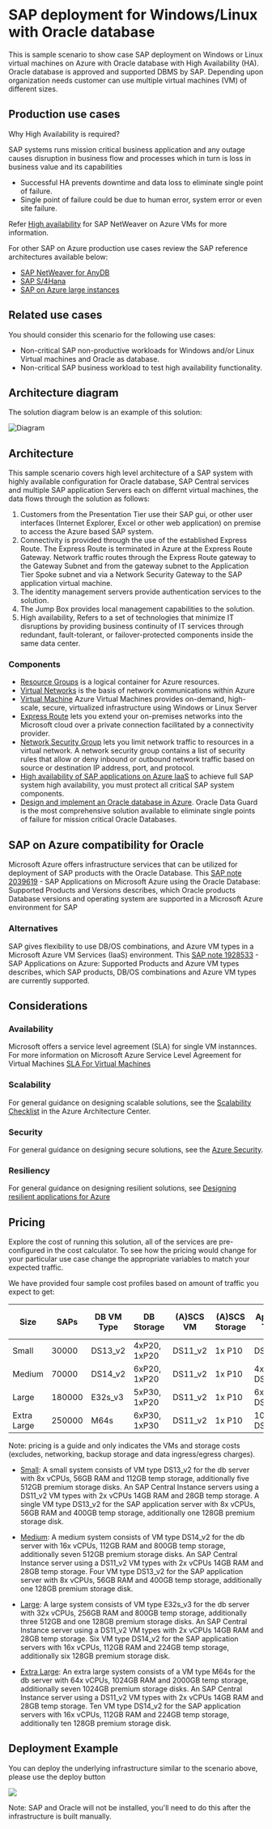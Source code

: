<!---
title: <SAP on Azure in a 4-Tier Architecture>
description: <Article Description>
author: Andrew-Dibbins, Dharmesh-Bhagat
ms.date: <publish or update date>
--->

# SAP deployment for Windows/Linux with Oracle database

This is sample scenario to show case SAP deployment on Windows or Linux virtual machines on Azure with Oracle database with High Availability (HA). Oracle database is approved and supported DBMS by SAP. Depending upon organization needs customer can use multiple virtual machines (VM) of different sizes. 

<!---
As this is sample scenario it can used for non-production environments.
--->

## Production use cases

Why High Availability is required?

SAP systems runs mission critical business application and any outage causes disruption in business flow and processes which in turn is loss in business value and its capabilities
* Successful HA prevents downtime and data loss to eliminate single point of failure.
* Single point of failure could be due to human error, system error or even site failure.

Refer [High availability](https://docs.microsoft.com/en-us/azure/virtual-machines/workloads/sap/high-availability-guide?toc=%2Fazure%2Fvirtual-machines%2Fwindows%2Ftoc.json) for SAP NetWeaver on Azure VMs for more information.

For other SAP on Azure production use cases review the SAP reference architectures available below:
* [SAP NetWeaver for AnyDB](https://review.docs.microsoft.com/en-us/azure/architecture/reference-architectures/sap/sap-netweaver) 
* [SAP S/4Hana](https://review.docs.microsoft.com/en-us/azure/architecture/reference-architectures/sap/sap-s4hana)
* [SAP on Azure large instances](https://review.docs.microsoft.com/en-us/azure/architecture/reference-architectures/sap/hana-large-instances)


## Related use cases
You should consider this scenario for the following use cases:

* Non-critical SAP non-productive workloads for Windows and/or Linux Virtual machines and Oracle as database.
* Non-critical SAP business workload to test high availability functionality.


## Architecture diagram

The solution diagram below is an example of this solution:

![Diagram](media/architecture-diagram-sap-distributed.png)

## Architecture

This sample scenario covers high level architecture of a SAP system with highly available configuration for Oracle database, SAP Central services and multiple SAP application Servers each on differnt virtual machines, the data flows through the solution as follows:

1. Customers from the Presentation Tier use their SAP gui, or other user interfaces (Internet Explorer, Excel or other web application) on premise to access the Azure based SAP system.
2. Connectivity is provided through the use of the established Express Route. The Express Route is terminated in Azure at the Express Route Gateway. Network traffic routes through the Express Route gateway to the Gateway Subnet and from the gateway subnet to the Application Tier Spoke subnet and via a Network Security Gateway to the SAP application virtual machine.
3. The identity management servers provide authentication services to the solution.
4. The Jump Box provides local management capabilities to the solution.
5. High availability, Refers to a set of technologies that minimize IT disruptions by providing business continuity of IT services through redundant, fault-tolerant, or failover-protected components inside the same data center.

### Components

* [Resource Groups](https://docs.microsoft.com/en-us/azure/azure-resource-manager/resource-group-overview#resource-groups) is a logical container for Azure resources.
* [Virtual Networks](https://docs.microsoft.com/en-us/azure/virtual-network/virtual-networks-overview) is the basis of network communications within Azure
* [Virtual Machine](https://docs.microsoft.com/en-us/azure/virtual-machines/windows/overview) Azure Virtual Machines provides on-demand, high-scale, secure, virtualized infrastructure using Windows or Linux Server
* [Express Route](https://docs.microsoft.com/en-us/azure/expressroute/expressroute-introduction) lets you extend your on-premises networks into the Microsoft cloud over a private connection facilitated by a connectivity provider.
* [Network Security Group](https://docs.microsoft.com/en-us/azure/virtual-network/security-overview) lets you limit network traffic to resources in a virtual network. A network security group contains a list of security rules that allow or deny inbound or outbound network traffic based on source or destination IP address, port, and protocol. 
* [High availability of SAP applications on Azure IaaS](https://docs.microsoft.com/en-us/azure/virtual-machines/workloads/sap/sap-high-availability-architecture-scenarios
) to achieve full SAP system high availability, you must protect all critical SAP system components. 
* [Design and implement an Oracle database in Azure](https://docs.microsoft.com/en-us/azure/virtual-machines/workloads/oracle/oracle-design). Oracle Data Guard is the most comprehensive solution available to eliminate single points of failure for mission critical Oracle Databases.


## SAP on Azure compatibility for Oracle
Microsoft Azure offers infrastructure services that can be utilized for deployment of SAP products with the Oracle Database. This [SAP note 2039619](https://launchpad.support.sap.com/#/notes/2039619) - SAP Applications on Microsoft Azure using the Oracle Database: Supported Products and Versions describes, which Oracle products Database versions and operating system are supported in a Microsoft Azure environment for SAP

### Alternatives
SAP gives flexibility to use DB/OS combinations, and Azure VM types in a Microsoft Azure VM Services (IaaS) environment. This [SAP note 1928533](https://launchpad.support.sap.com/#/notes/1928533) - SAP Applications on Azure: Supported Products and Azure VM types describes, which SAP products, DB/OS combinations and Azure VM types are currently supported.

## Considerations

### Availability
Microsoft offers a service level agreement (SLA) for single VM instannces. For more information on Microsoft Azure Service Level Agreement for Virtual Machines [SLA For Virtual Machines](https://azure.microsoft.com/en-us/support/legal/sla/virtual-machines/v1_8/)

### Scalability

For general guidance on designing scalable solutions, see the [Scalability Checklist](https://review.docs.microsoft.com/en-us/azure/architecture/checklist/scalability) in the Azure Architecture Center.

### Security

For general guidance on designing secure solutions, see the [Azure Security](https://review.docs.microsoft.com/en-us/azure/security/).

### Resiliency

For general guidance on designing resilient solutions, see [Designing resilient applications for Azure](https://review.docs.microsoft.com/en-us/azure/architecture/resiliency/)

## Pricing

Explore the cost of running this solution, all of the services are pre-configured in the cost calculator.  To see how the pricing would change for your particular use case change the appropriate variables to match your expected traffic. 

We have provided four sample cost profiles based on amount of traffic you expect to get:

|Size|SAPs|DB VM Type|DB Storage|(A)SCS VM|(A)SCS Storage|App VM Type|App Storage|Azure Pricing Calculator|
|----|----|-------|-------|-----|---|---|--------|---------------|
|Small|30000|DS13_v2|4xP20, 1xP20|DS11_v2|1x P10|DS13_v2|1x P10|[Small](https://azure.com/e/45880ba0bfdf47d497851a7cf2650c7c)|
|Medium|70000|DS14_v2|6xP20, 1xP20|DS11_v2|1x P10|4x DS13_v2|1x P10|[Medium](https://azure.com/e/9a523f79591347ca9a48c3aaa1406f8a)|
Large|180000|E32s_v3|5xP30, 1xP20|DS11_v2|1x P10|6x DS14_v2|1x P10|[Large](https://azure.com/e/f70fccf571e948c4b37d4fecc07cbf42)|
Extra Large|250000|M64s|6xP30, 1xP30|DS11_v2|1x P10|10x DS14_v2|1x P10|[Extra Large](https://azure.com/e/58c636922cf94faf9650f583ff35e97b)|

Note: pricing is a guide and only indicates the VMs and storage costs (excludes, networking, backup storage and data ingress/egress charges).

* [Small](https://azure.com/e/45880ba0bfdf47d497851a7cf2650c7c): A small system consists of VM type DS13_v2 for the db server with 8x vCPUs, 56GB RAM and 112GB temp storage, additionally five 512GB premium storage disks. An SAP Central Instance servers using a DS11_v2 VM types with 2x vCPUs 14GB RAM and 28GB temp storage. A single VM type DS13_v2 for the SAP application server with 8x vCPUs, 56GB RAM and 400GB temp storage, additionally one 128GB premium storage disk.

* [Medium](https://azure.com/e/9a523f79591347ca9a48c3aaa1406f8a): A medium system consists of VM type DS14_v2 for the db server with 16x vCPUs, 112GB RAM and 800GB temp storage, additionally seven 512GB premium storage disks. An SAP Central Instance server using a DS11_v2 VM types with 2x vCPUs 14GB RAM and 28GB temp storage. Four VM type DS13_v2 for the SAP application server with 8x vCPUs, 56GB RAM and 400GB temp storage, additionally one 128GB premium storage disk.

* [Large](https://azure.com/e/f70fccf571e948c4b37d4fecc07cbf42): A large system consists of VM type E32s_v3 for the db server with 32x vCPUs, 256GB RAM and 800GB temp storage, additionally three 512GB and one 128GB premium storage disks. An SAP Central Instance server using a DS11_v2 VM types with 2x vCPUs 14GB RAM and 28GB temp storage. Six VM type DS14_v2 for the SAP application servers with 16x vCPUs, 112GB RAM and 224GB temp storage, additionally six 128GB premium storage disk.

* [Extra Large](https://azure.com/e/58c636922cf94faf9650f583ff35e97b): An extra large system consists of a VM type M64s for the db server with 64x vCPUs, 1024GB RAM and 2000GB temp storage, additionally seven 1024GB premium storage disks. An SAP Central Instance server using a DS11_v2 VM types with 2x vCPUs 14GB RAM and 28GB temp storage. Ten VM type DS14_v2 for the SAP application servers with 16x vCPUs, 112GB RAM and 224GB temp storage, additionally ten 128GB premium storage disk.

## Deployment Example

You can deploy the underlying infrastructure similar to the scenario above, please use the deploy button

<a
href="https://portal.azure.com/#create/Microsoft.Template/uri/https%3A%2F%2Fraw.githubusercontent.com%2Fmspnp%2Fsolution-architectures%2Fmaster%2Fapps%2Fsap-3tier-distributed-ora%2Fazuredeploy.json" target="_blank">
    <img src="http://azuredeploy.net/deploybutton.png"/>
</a>

Note: SAP and Oracle will not be installed, you'll need to do this after the infrastructure is built manually.


